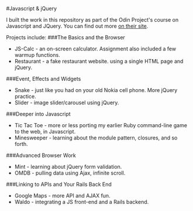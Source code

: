 #Javascript & jQuery

I built the work in this repository as part of the Odin Project's course on Javascript and JQuery. You can find out more [on their site](http://www.theodinproject.com/javascript-and-jquery?ref=lc-pb).

Projects include:
###The Basics and the Browser
- JS-Calc - an on-screen calculator. Assignment also included a few warmup functions.
- Restaurant - a fake restaurant website. using a single HTML page and jQuery.

###Event, Effects and Widgets
- Snake - just like you had on your old Nokia cell phone. More jQuery practice.
- Slider - image slider/carousel using jQuery.

###Deeper into Javascript
- Tic Tac Toe - more or less porting my earlier Ruby command-line game to the web, in Javascript.
- Minesweeper - learning about the module pattern, closures, and so forth.

###Advanced Browser Work
- Mint - learning about jQuery form validation.
- OMDB - pulling data using Ajax, infinite scroll.

###Linking to APIs and Your Rails Back End
- Google Maps - more API and AJAX fun.
- Waldo - integrating a JS front-end and a Rails backend.

